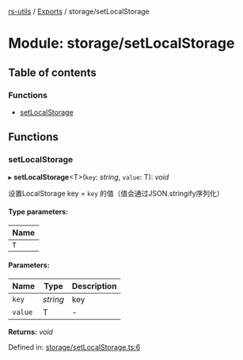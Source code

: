 [rs-utils](../README.md) / [Exports](../modules.md) / storage/setLocalStorage

# Module: storage/setLocalStorage

## Table of contents

### Functions

- [setLocalStorage](storage_setlocalstorage.md#setlocalstorage)

## Functions

### setLocalStorage

▸ **setLocalStorage**<T\>(`key`: *string*, `value`: T): *void*

设置LocalStorage key = `key` 的值（值会通过JSON.stringify序列化）

#### Type parameters:

Name |
------ |
`T` |

#### Parameters:

Name | Type | Description |
------ | ------ | ------ |
`key` | *string* | key   |
`value` | T | - |

**Returns:** *void*

Defined in: [storage/setLocalStorage.ts:6](https://github.com/HanZhaorz/rs-utils/blob/b14f015/src/storage/setLocalStorage.ts#L6)
